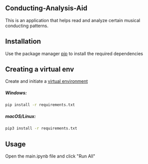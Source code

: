 ## Conducting-Analysis-Aid

This is an application that helps read and analyze certain musical conducting patterns.

## Installation

Use the package manager [pip](https://pip.pypa.io/en/stable/) to install the required dependencies

## Creating a virtual env

Create and initiate a [virtual environment](https://docs.python.org/3/library/venv.html) 

##### Windows:
```zsh
pip install -r requirements.txt 
```

##### macOS/Linux:
```zsh
pip3 install -r requirements.txt
```

## Usage

Open the main.ipynb file and click "Run All"
